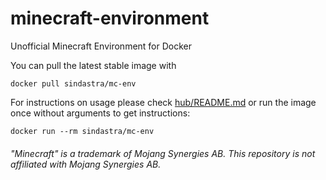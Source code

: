 # minecraft-environment
Unofficial Minecraft Environment for Docker

You can pull the latest stable image with

    docker pull sindastra/mc-env
    
For instructions on usage please check [hub/README.md](hub/README.md) or run the image once without arguments to get instructions:

    docker run --rm sindastra/mc-env

###### "Minecraft" is a trademark of Mojang Synergies AB. This repository is not affiliated with Mojang Synergies AB.
